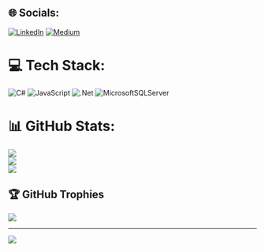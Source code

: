 
## 🌐 Socials:
[![LinkedIn](https://img.shields.io/badge/LinkedIn-%230077B5.svg?logo=linkedin&logoColor=white)](https://linkedin.com/in/berkakaz) [![Medium](https://img.shields.io/badge/Medium-12100E?logo=medium&logoColor=white)](https://medium.com/@berk.akaz) 

# 💻 Tech Stack:
![C#](https://img.shields.io/badge/c%23-%23239120.svg?style=for-the-badge&logo=csharp&logoColor=white) ![JavaScript](https://img.shields.io/badge/javascript-%23323330.svg?style=for-the-badge&logo=javascript&logoColor=%23F7DF1E) ![.Net](https://img.shields.io/badge/.NET-5C2D91?style=for-the-badge&logo=.net&logoColor=white) ![MicrosoftSQLServer](https://img.shields.io/badge/Microsoft%20SQL%20Server-CC2927?style=for-the-badge&logo=microsoft%20sql%20server&logoColor=white)
# 📊 GitHub Stats:
![](https://github-readme-stats.vercel.app/api?username=berkakaz&theme=dark&hide_border=false&include_all_commits=true&count_private=true)<br/>
![](https://github-readme-streak-stats.herokuapp.com/?user=berkakaz&theme=dark&hide_border=false)<br/>
![](https://github-readme-stats.vercel.app/api/top-langs/?username=berkakaz&theme=dark&hide_border=false&include_all_commits=true&count_private=true&layout=compact)

## 🏆 GitHub Trophies
![](https://github-profile-trophy.vercel.app/?username=berkakaz&theme=radical&no-frame=false&no-bg=false&margin-w=4)

---
[![](https://visitcount.itsvg.in/api?id=berkakaz&icon=0&color=0)](https://visitcount.itsvg.in)

<!-- Proudly created with GPRM ( https://gprm.itsvg.in ) -->
